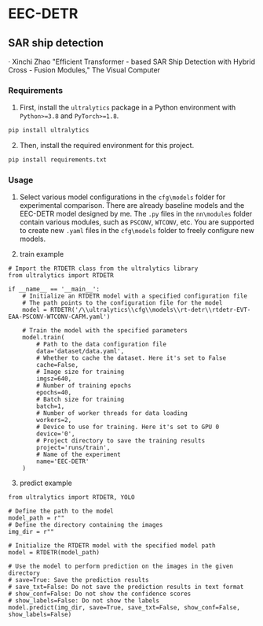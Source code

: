 # EEC-DETR
## SAR ship detection

 · Xinchi Zhao "Efficient Transformer - based SAR Ship Detection with Hybrid Cross - Fusion Modules," The Visual Computer

### Requirements
1. First, install the `ultralytics` package in a Python environment with `Python>=3.8` and `PyTorch>=1.8`.
```bash
pip install ultralytics
```
2. Then, install the required environment for this project.
```bash
pip install requirements.txt
```
### Usage
1. Select various model configurations in the `cfg\models` folder for experimental comparison. There are already baseline models and the EEC-DETR model designed by me. The `.py` files in the `nn\modules` folder contain various modules, such as `PSCONV`, `WTCONV`, etc. You are supported to create new `.yaml` files in the `cfg\models` folder to freely configure new models. 

2. train example
```
# Import the RTDETR class from the ultralytics library
from ultralytics import RTDETR

if __name__ == '__main__':
    # Initialize an RTDETR model with a specified configuration file
    # The path points to the configuration file for the model
    model = RTDETR('/\\ultralytics\\cfg\\models\\rt-detr\\rtdetr-EVT-EAA-PSCONV-WTCONV-CAFM.yaml')

    # Train the model with the specified parameters
    model.train(
        # Path to the data configuration file
        data='dataset/data.yaml',
        # Whether to cache the dataset. Here it's set to False
        cache=False,
        # Image size for training
        imgsz=640,
        # Number of training epochs
        epochs=40,
        # Batch size for training
        batch=1,
        # Number of worker threads for data loading
        workers=2,
        # Device to use for training. Here it's set to GPU 0
        device='0',
        # Project directory to save the training results
        project='runs/train',
        # Name of the experiment
        name='EEC-DETR'
    )

```
3. predict example
```
from ultralytics import RTDETR, YOLO

# Define the path to the model
model_path = r""
# Define the directory containing the images
img_dir = r""

# Initialize the RTDETR model with the specified model path
model = RTDETR(model_path)

# Use the model to perform prediction on the images in the given directory
# save=True: Save the prediction results
# save_txt=False: Do not save the prediction results in text format
# show_conf=False: Do not show the confidence scores
# show_labels=False: Do not show the labels
model.predict(img_dir, save=True, save_txt=False, show_conf=False, show_labels=False)
```



